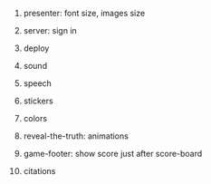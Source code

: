 1. presenter: font size, images size
1. server: sign in
1. deploy
1. sound
1. speech
1. stickers

1. colors
1. reveal-the-truth: animations
1. game-footer: show score just after score-board
1. citations
